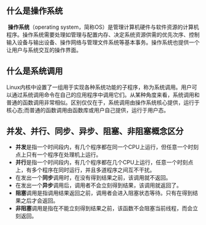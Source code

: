 ## 什么是操作系统

​	**操作系统**（operating system，简称OS）是管理计算机硬件与软件资源的计算机程序。操作系统需要处理如管理与配置内存、决定系统资源供需的优先次序、控制输入设备与输出设备、操作网络与管理文件系统等基本事务。操作系统也提供一个让用户与系统交互的操作界面。

## 什么是系统调用

​	Linux内核中设置了一组用于实现各种系统功能的子程序，称为系统调用。用户可以通过系统调用命令在自己的应用程序中调用它们。从某种角度来看，系统调用和普通的函数调用非常相似。区别仅仅在于，系统调用由操作系统核心提供，运行于核心态;而普通的函数调用由函数库或用户自己提供，运行于用户态。

## 并发、并行、同步、异步、阻塞、非阻塞概念区分

- **并发**是指一个时间段内，有几个程序都在同一个CPU上运行，但任意一个时刻点上只有一个程序在处理机上运行。
- **并行**是指一个时间段内，有几个程序都在几个CPU上运行，任意一个时刻点上，有多个程序在同时运行，并且多道程序之间互不干扰。
- 在发出一个**同步**调用时，在没有得到结果之前，该调用就不返回。
- 在发出一个**异步**调用后，调用者不会立刻得到结果，该调用就返回了。
- **阻塞**调用是指调用结果返回之前，调用者会进入阻塞状态等待。只有在得到结果之后才会返回。
- **非阻塞**调用是指在不能立刻得到结果之前，该函数不会阻塞当前线程，而会立刻返回。
